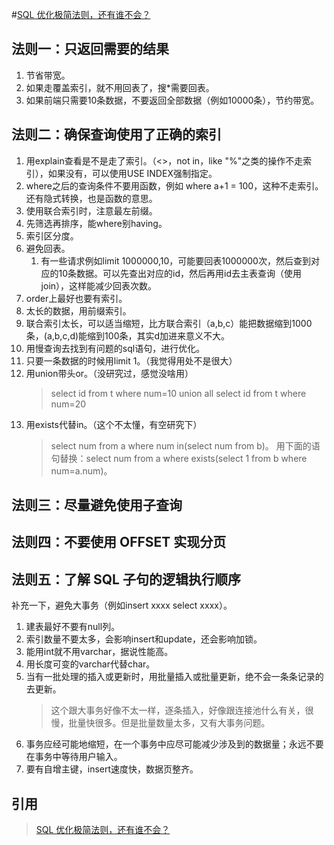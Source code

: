 #[SQL 优化极简法则，还有谁不会？](https://mp.weixin.qq.com/s?__biz=MzAxNjk4ODE4OQ==&mid=2247494887&idx=3&sn=f521a3e6b9addec2ab2c006fc18592c5&chksm=9beecd95ac994483e3f83baa79c389ddeec05662d664a0b83063bd1c72791529e599e3e0c3ba&scene=126&sessionid=1605066663&key=860282314ab71371952c227f7ac036895a2e768bbd85481f5df896bab8c1c0e362b119d227017994ac35bc72c3310bccd04dc1f1ad7f3a07b2fa9f59f59c2b4fd6ad0444ab0f903df7f9ac7a1fb3d947d1cb48eebb0d2b0c382529ba73b5c9c971e3393b7f469875bce26d39af5b04d0fdadd5b632e3e151af4bb196a640ff38&ascene=1&uin=MjgwMjUxMjM1&devicetype=Windows+10+x64&version=6300002f&lang=zh_CN&exportkey=Aq9EFvNa6vJm2a2Orx%2FI2l8%3D&pass_ticket=OXXUXTiyz6HRc8uHyA9nVtzh4ILR8YbM5iKJCvQ9AtNyXsggt78edP7rFfGCx3u6&wx_header=0)

## 法则一：只返回需要的结果

1. 节省带宽。
2. 如果走覆盖索引，就不用回表了，搜*需要回表。
3. 如果前端只需要10条数据，不要返回全部数据（例如10000条），节约带宽。

## 法则二：确保查询使用了正确的索引

1. 用explain查看是不是走了索引。（<>，not in，like "%"之类的操作不走索引），如果没有，可以使用USE INDEX强制指定。
2. where之后的查询条件不要用函数，例如 where a+1 = 100，这种不走索引。还有隐式转换，也是函数的意思。
3. 使用联合索引时，注意最左前缀。
4. 先筛选再排序，能where别having。
5. 索引区分度。
6. 避免回表。
   1. 有一些请求例如limit 1000000,10，可能要回表1000000次，然后查到对应的10条数据。可以先查出对应的id，然后再用id去主表查询（使用join），这样能减少回表次数。
7. order上最好也要有索引。
8. 太长的数据，用前缀索引。
9. 联合索引太长，可以适当缩短，比方联合索引（a,b,c）能把数据缩到1000条，(a,b,c,d)能缩到100条，其实d加进来意义不大。
10. 用慢查询去找到有问题的sql语句，进行优化。
11. 只要一条数据的时候用limit 1。（我觉得用处不是很大）
12. 用union带头or。（没研究过，感觉没啥用）
    >select id from t where num=10 union all select id from t where num=20
13. 用exists代替in。（这个不太懂，有空研究下）
    > select num from a where num in(select num from b)。
    > 用下面的语句替换：select num from a where exists(select 1 from b where num=a.num)。

## 法则三：尽量避免使用子查询

## 法则四：不要使用 OFFSET 实现分页

## 法则五：了解 SQL 子句的逻辑执行顺序

补充一下，避免大事务（例如insert xxxx select xxxx）。
1. 建表最好不要有null列。
2. 索引数量不要太多，会影响insert和update，还会影响加锁。
3. 能用int就不用varchar，据说性能高。
4. 用长度可变的varchar代替char。
5. 当有一批处理的插入或更新时，用批量插入或批量更新，绝不会一条条记录的去更新。
   >这个跟大事务好像不太一样，逐条插入，好像跟连接池什么有关，很慢，批量快很多。但是批量数量太多，又有大事务问题。
6. 事务应经可能地缩短，在一个事务中应尽可能减少涉及到的数据量；永远不要在事务中等待用户输入。
7. 要有自增主键，insert速度快，数据页整齐。

## 引用
>[SQL 优化极简法则，还有谁不会？](https://mp.weixin.qq.com/s?__biz=MzAxNjk4ODE4OQ==&mid=2247494887&idx=3&sn=f521a3e6b9addec2ab2c006fc18592c5&chksm=9beecd95ac994483e3f83baa79c389ddeec05662d664a0b83063bd1c72791529e599e3e0c3ba&scene=126&sessionid=1605066663&key=860282314ab71371952c227f7ac036895a2e768bbd85481f5df896bab8c1c0e362b119d227017994ac35bc72c3310bccd04dc1f1ad7f3a07b2fa9f59f59c2b4fd6ad0444ab0f903df7f9ac7a1fb3d947d1cb48eebb0d2b0c382529ba73b5c9c971e3393b7f469875bce26d39af5b04d0fdadd5b632e3e151af4bb196a640ff38&ascene=1&uin=MjgwMjUxMjM1&devicetype=Windows+10+x64&version=6300002f&lang=zh_CN&exportkey=Aq9EFvNa6vJm2a2Orx%2FI2l8%3D&pass_ticket=OXXUXTiyz6HRc8uHyA9nVtzh4ILR8YbM5iKJCvQ9AtNyXsggt78edP7rFfGCx3u6&wx_header=0)